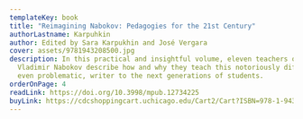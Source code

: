 ```yaml
---
templateKey: book
title: "Reimagining Nabokov: Pedagogies for the 21st Century"
authorLastname: Karpuhkin
author: Edited by Sara Karpukhin and José Vergara
cover: assets/9781943208500.jpg
description: In this practical and insightful volume, eleven teachers of
  Vladimir Nabokov describe how and why they teach this notoriously difficult,
  even problematic, writer to the next generations of students.
orderOnPage: 4
readLink: https://doi.org/10.3998/mpub.12734225
buyLink: https://cdcshoppingcart.uchicago.edu/Cart2/Cart?ISBN=978-1-943208-50-0&PRESS=mpub
---
```

